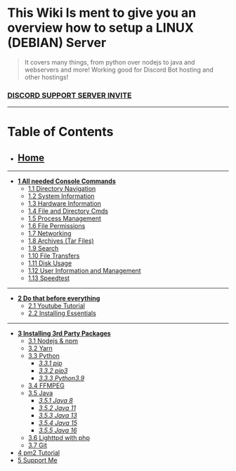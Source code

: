 # This Wiki Is ment to give you an overview how to setup a LINUX (DEBIAN) Server

> It covers many things, from python over nodejs to java and webservers and more!
> Working good for Discord Bot hosting and other hostings!

### [**DISCORD SUPPORT SERVER INVITE**](https://support.milrato.eu)

***

# __**Table of Contents**__

- ## [**Home**](https://github.com/Tomato6966/how-to-setup-your-linux-server/wiki)

***

- [**__1 All needed Console Commands__**](https://github.com/Tomato6966/how-to-setup-your-linux-server/wiki/1-All-needed-Console-Commands)
    - [1.1 Directory Navigation](https://github.com/Tomato6966/how-to-setup-your-linux-server/wiki/1.1-Directory-Navigation)
    - [1.2 System Information](https://github.com/Tomato6966/how-to-setup-your-linux-server/wiki/1.2-System-Information)
    - [1.3 Hardware Information](https://github.com/Tomato6966/how-to-setup-your-linux-server/wiki/1.3-Hardware-Information)
    - [1.4 File and Directory Cmds](https://github.com/Tomato6966/how-to-setup-your-linux-server/wiki/1.4-File-and-Directory-Commands)
    - [1.5 Process Management](https://github.com/Tomato6966/how-to-setup-your-linux-server/wiki/1.5-Process-Management)
    - [1.6 File Permissions](https://github.com/Tomato6966/how-to-setup-your-linux-server/wiki/1.6-File-Permissions)
    - [1.7 Networking](https://github.com/Tomato6966/how-to-setup-your-linux-server/wiki/1.7-Networking)
    - [1.8 Archives (Tar Files)](https://github.com/Tomato6966/how-to-setup-your-linux-server/wiki/1.8-Archives-(Tar-Files))
    - [1.9 Search](https://github.com/Tomato6966/how-to-setup-your-linux-server/wiki/1.9-Search)
    - [1.10 File Transfers](https://github.com/Tomato6966/how-to-setup-your-linux-server/wiki/1.10-File-Transfers)
    - [1.11 Disk Usage](https://github.com/Tomato6966/how-to-setup-your-linux-server/wiki/1.11-Disk-Usage)
    - [1.12 User Information and Management](https://github.com/Tomato6966/how-to-setup-your-linux-server/wiki/1.12-User-Information-and-Management)
    - [1.13 Speedtest](https://github.com/Tomato6966/Debian-Cheat-Sheat-Setup/wiki/1.13-Speedtest)

***

- [**__2 Do that before everything__**](https://github.com/Tomato6966/how-to-setup-your-linux-server/wiki/2-Do-that-Before!)
    - [2.1 Youtube Tutorial](https://github.com/Tomato6966/how-to-setup-your-linux-server/wiki/2.1-Youtube-Tutorial)
    - [2.2 Installing Essentials](https://github.com/Tomato6966/how-to-setup-your-linux-server/wiki/2.2-Installing-Essentials)

***

- [**__3 Installing 3rd Party Packages__**](https://github.com/Tomato6966/Debian-Cheat-Sheat-Setup/wiki/3-Install-3rd-Parties)
    - [3.1 Nodejs & npm](https://github.com/Tomato6966/Debian-Cheat-Sheat-Setup/wiki/3.1-Install-nodejs-and-npm)
    - [3.2 Yarn](https://github.com/Tomato6966/Debian-Cheat-Sheat-Setup/wiki/3.2-Install-Yarn)
    - [3.3 Python](https://github.com/Tomato6966/Debian-Cheat-Sheat-Setup/wiki/3.3-Install-python)
        - [*3.3.1 pip*](https://github.com/Tomato6966/Debian-Cheat-Sheat-Setup/wiki/3.3.1-pip)
        - [*3.3.2 pip3*](https://github.com/Tomato6966/Debian-Cheat-Sheat-Setup/wiki/3.3.2-pip3)
        - [*3.3.3 Python3.9*](https://github.com/Tomato6966/Debian-Cheat-Sheat-Setup/wiki/3.3.3-python3.9)
    - [3.4 FFMPEG](https://github.com/Tomato6966/Debian-Cheat-Sheat-Setup/wiki/3.4-ffmpeg)
    - [3.5 Java](https://github.com/Tomato6966/Debian-Cheat-Sheat-Setup/wiki/3.5-java)
        - [*3.5.1 Java 8*](https://github.com/Tomato6966/Debian-Cheat-Sheat-Setup/wiki/3.5.1-java-8)
        - [*3.5.2 Java 11*](https://github.com/Tomato6966/Debian-Cheat-Sheat-Setup/wiki/3.5.2-java-11)
        - [*3.5.3 Java 13*](https://github.com/Tomato6966/Debian-Cheat-Sheat-Setup/wiki/3.5.3-java-13)
        - [*3.5.4 Java 15*](https://github.com/Tomato6966/Debian-Cheat-Sheat-Setup/wiki/3.5.4-java-15)
        - [*3.5.5 Java 16*](https://github.com/Tomato6966/Debian-Cheat-Sheat-Setup/wiki/3.5.5-java-16)
    - [3.6 Lighttpd with php](https://github.com/Tomato6966/Debian-Cheat-Sheat-Setup/wiki/3.6-Lighttpd-with-php)
    - [3.7 Git](https://github.com/Tomato6966/Debian-Cheat-Sheat-Setup/wiki/3.7-Git)
- [4 pm2 Tutorial](https://github.com/Tomato6966/Debian-Cheat-Sheat-Setup/wiki/4-pm2-tutorial)
- [5 Support Me](https://github.com/Tomato6966/Debian-Cheat-Sheat-Setup/wiki/5-support-me)
